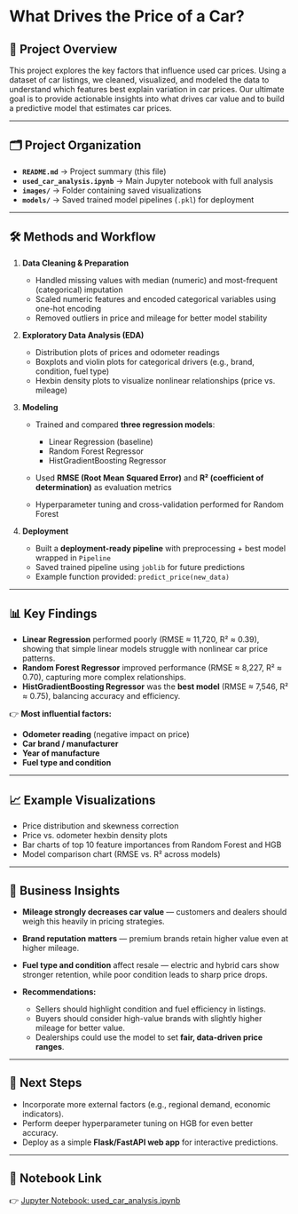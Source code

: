 # What Drives the Price of a Car?

## 📌 Project Overview

This project explores the key factors that influence used car prices. Using a dataset of car listings, we cleaned, visualized, and modeled the data to understand which features best explain variation in car prices.
Our ultimate goal is to provide actionable insights into what drives car value and to build a predictive model that estimates car prices.

---

## 🗂️ Project Organization

* **`README.md`** → Project summary (this file)
* **`used_car_analysis.ipynb`** → Main Jupyter notebook with full analysis
* **`images/`** → Folder containing saved visualizations
* **`models/`** → Saved trained model pipelines (`.pkl`) for deployment

---

## 🛠️ Methods and Workflow

1. **Data Cleaning & Preparation**

   * Handled missing values with median (numeric) and most-frequent (categorical) imputation
   * Scaled numeric features and encoded categorical variables using one-hot encoding
   * Removed outliers in price and mileage for better model stability

2. **Exploratory Data Analysis (EDA)**

   * Distribution plots of prices and odometer readings
   * Boxplots and violin plots for categorical drivers (e.g., brand, condition, fuel type)
   * Hexbin density plots to visualize nonlinear relationships (price vs. mileage)

3. **Modeling**

   * Trained and compared **three regression models**:

     * Linear Regression (baseline)
     * Random Forest Regressor
     * HistGradientBoosting Regressor
   * Used **RMSE (Root Mean Squared Error)** and **R² (coefficient of determination)** as evaluation metrics
   * Hyperparameter tuning and cross-validation performed for Random Forest

4. **Deployment**

   * Built a **deployment-ready pipeline** with preprocessing + best model wrapped in `Pipeline`
   * Saved trained pipeline using `joblib` for future predictions
   * Example function provided: `predict_price(new_data)`

---

## 📊 Key Findings

* **Linear Regression** performed poorly (RMSE ≈ 11,720, R² ≈ 0.39), showing that simple linear models struggle with nonlinear car price patterns.
* **Random Forest Regressor** improved performance (RMSE ≈ 8,227, R² ≈ 0.70), capturing more complex relationships.
* **HistGradientBoosting Regressor** was the **best model** (RMSE ≈ 7,546, R² ≈ 0.75), balancing accuracy and efficiency.

👉 **Most influential factors:**

* **Odometer reading** (negative impact on price)
* **Car brand / manufacturer**
* **Year of manufacture**
* **Fuel type and condition**

---

## 📈 Example Visualizations

* Price distribution and skewness correction
* Price vs. odometer hexbin density plots
* Bar charts of top 10 feature importances from Random Forest and HGB
* Model comparison chart (RMSE vs. R² across models)

---

## 🧾 Business Insights

* **Mileage strongly decreases car value** — customers and dealers should weigh this heavily in pricing strategies.
* **Brand reputation matters** — premium brands retain higher value even at higher mileage.
* **Fuel type and condition** affect resale — electric and hybrid cars show stronger retention, while poor condition leads to sharp price drops.
* **Recommendations:**

  * Sellers should highlight condition and fuel efficiency in listings.
  * Buyers should consider high-value brands with slightly higher mileage for better value.
  * Dealerships could use the model to set **fair, data-driven price ranges**.

---

## 🚀 Next Steps

* Incorporate more external factors (e.g., regional demand, economic indicators).
* Perform deeper hyperparameter tuning on HGB for even better accuracy.
* Deploy as a simple **Flask/FastAPI web app** for interactive predictions.

---

## 📌 Notebook Link

👉 [Jupyter Notebook: used_car_analysis.ipynb](./used_car_analysis.ipynb)

